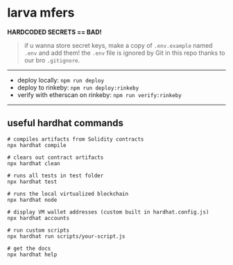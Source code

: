 # larva mfers

**HARDCODED SECRETS == BAD!**

> if u wanna store secret keys, make a copy of `.env.example` named `.env` and add them! the `.env` file is ignored by Git in this repo thanks to our bro `.gitignore`.

---

- deploy locally: `npm run deploy`
- deploy to rinkeby: `npm run deploy:rinkeby`
- verify with etherscan on rinkeby: `npm run verify:rinkeby`

---

## useful hardhat commands

```shell
# compiles artifacts from Solidity contracts
npx hardhat compile

# clears out contract artifacts
npx hardhat clean

# runs all tests in test folder
npx hardhat test

# runs the local virtualized blockchain
npx hardhat node

# display VM wallet addresses (custom built in hardhat.config.js)
npx hardhat accounts

# run custom scripts
npx hardhat run scripts/your-script.js

# get the docs
npx hardhat help
```
